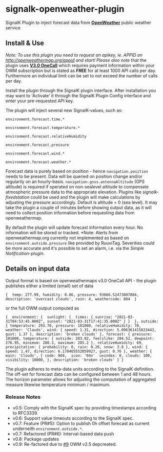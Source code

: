 # signalk-openweather-plugin
SignalK Plugin to inject forecast data from __[OpenWeather](https://openweathermap.org/)__ public weather service

## Install & Use
*Note: To use this plugin you need to request an apikey, ie. APPID on http://openweathermap.org/appid and start!*
*Please also note* that the plugin uses __[V3.0 OneCall](https://home.openweathermap.org/subscriptions/unauth_subscribe/onecall_30/base)__ which requires payment information within your OWM subscription but is stated as **FREE** for at least 1000 API calls per day. Furthermore an individual limit can be set to not exceed the number of calls per day.

Install the plugin through the SignalK plugin interface. After installation you may want to 'Activate' it through the SignalK Plugin Config interface and enter your pre-requested API key.

The plugin will inject several new SignalK-values, such as:

`environment.forecast.time.*`

`environment.forecast.temperature.*`

`environment.forecast.relativeHumidity`

`environment.forecast.pressure`

`environment.forecast.wind.*`

`environment.forecast.weather.*`

Forecast data is purely based on position - hence `navigation.position` needs to be present. Data will be queried on position change and/or regularily on an hourly-basis. `navigation.gnss.antennaAltitude` (GPS altitude) is required if operated on non-sealevel altitude to compensate atmospheric pressure data to the appropriate elevation. Plugins like *signalk-fixedstation* could be used and the plugin will make calculations by adjusting the pressure accordingly. Default is altitude = 0 (sea level). It may take the plugin a couple of minutes before showing output data, as it will need to collect position information before requesting data from openweathermap.

By default the plugin will update forecast information every hour. No information will be stored or tracked.
*Note: Alerts from openweathermap.org currently not implemented as based on `environment.outside.pressure` like provided by RuuviTag. Severities could be more accurate and it's possible to set an alarm, i.e. via the *Simple Notification-plugin*.


## Details on input data
Output format is based on openweathermaps v3.0 OneCall API - the plugin publishes either a limited (small) set of data

`{ 
    temp: 277.99,
    humidity: 0.86,
    pressure: 93666.52473007084,
    description: 'overcast clouds',
    rain: 4,
    weathercode: 804 
}` 

or the full OWM output computed as

`{ 
  environment: { 
      sunlight: { 
        times: {
          sunrise: "2021-03-31T04:53:45.000Z",
          sunset: "2021-03-31T17:41:35.000Z"
        }
      } 
    },
  outside: {
      temperature: 293.76,
      pressure: 101000,
      relativeHumidity: 70,
      weather: 'Clouds',
      wind: { speed: 1.31, direction: 5.096361415823442, gust: 1.37 },
      description: 'broken clouds'
    },
  forecast: {
    pressure: 101000,
    temperature: { outside: 283.92, feelslike: 284.52, dewpoint: 276.95, minimum: 280.3, maximum: 285.2 },
    relativeHumidity: 69,
    precipitation: { probability: 0, rain: 0.26, snow: 3.8 },
    wind: { speed: 1.47, direction: 6.178465552059927, gust: 0.76 },
    weather: { main: 'Clouds', {
      code: 804, 
      icon: '04n' 
      uvindex: 0,
      clouds: 100,
      visibility: 10000,
    },
    description: 'broken clouds'
  }
}`
  
The plugin adheres to meta-data units according to the SignalK definition. The off-set for forecast data can be configured between 1 and 48 hours. The horizon parameter allows for adjusting the computation of aggregated measure likewise temperature minimum / maximum.

### Release Notes
- v0.5: Comply with the SignalK spec by providing timestamps according to RFC3339.
- v0.6: Support value timeouts according to the SignalK spec.
- v0.7: Feature (PR#5): Option to publish 0h offset forecast as current underneith `environment.outside.*`.
- v0.7: Refactored (PR#6): Interval-based data push
- v0.8: Package updates
- v0.9: Re-factored due to [#9](https://github.com/inspired-technologies/signalk-openweather-plugin/issues/9) OWM v2.5 depcreated. 